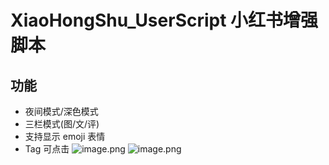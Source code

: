 # XiaoHongShu_UserScript 小红书增强脚本
## 功能

- 夜间模式/深色模式
- 三栏模式(图/文/评)
- 支持显示 emoji 表情
- Tag 可点击
![image.png](https://pic7.58cdn.com.cn/nowater/webim/big/n_v21e8e057712ea4d74959af25aa15233f2.jpg)
![image.png](https://pic7.58cdn.com.cn/nowater/webim/big/n_v2a8ccd3cfee7c4d958abfb13ca416e1a3.jpg)
